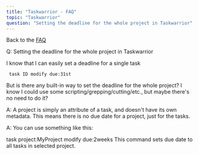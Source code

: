 ```yaml
---
title: "Taskwarrior - FAQ"
topic: "Taskwarrior"
question: "Setting the deadline for the whole project in Taskwarrior"
---
```


Back to the [FAQ](/support/faq)

Q: Setting the deadline for the whole project in Taskwarrior

I know that I can easily set a deadline for a single task

     task ID modify due:31st

But is there any built-in way to set the deadline for the whole project? I know I could use some scripting/grepping/cutting/etc., but maybe there's no need to do it?

A: A project is simply an attribute of a task, and doesn't have its own metadata. This means there is no due date for a project, just for the tasks.

A: You can use something like this:

task project:MyProject modify due:2weeks
This command sets due date to all tasks in selected project.

